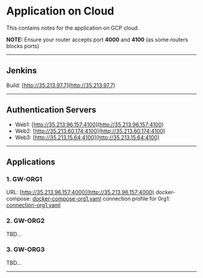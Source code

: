 
# Application on Cloud

This contains notes for the application on GCP cloud.

**NOTE:** Ensure your router accepts port **4000** and **4100** (as some routers blocks ports)
***

## Jenkins

Build: [http://35.213.97.7](http://35.213.97.7)

***

## Authentication Servers

- Web1: [http://35.213.96.157:4100](http://35.213.96.157:4100)
- Web2: [http://35.213.60.174:4100](http://35.213.60.174:4100)
- Web3: [http://35.213.15.64:4100](http://35.213.15.64:4100)

***

## Applications

### 1. GW-ORG1

URL: [http://35.213.96.157:4000](http://35.213.96.157:4000)
docker-compose: [docker-compose-org1.yaml](docker-compose-org1.yaml)
connection profile for 0rg1: [connection-org1.yaml](connection-org1.yaml)

### 2. GW-ORG2

TBD...

### 3. GW-ORG3

TBD...

***